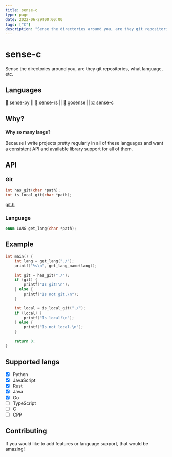 ```yaml
---
title: sense-c
type: page
date: 2022-06-29T00:00:00
tags: ["C"]
description: "Sense the directories around you, are they git repositories, what language, etc."
---
```


# sense-c

Sense the directories around you, are they git repositories, what language, etc.

## Languages

[ :snake: sense-py](https://github.com/JakeRoggenbuck/sense-py) || [:crab: sense-rs](https://github.com/JakeRoggenbuck/sense-rs) ||
[:hamster: gosense](https://github.com/JakeRoggenbuck/gosense) || [🇨 sense-c](https://github.com/JakeRoggenbuck/sense-c)

## Why?

#### Why so many langs?

Because I write projects pretty regularly in all of these languages and want a consistent API and available library support for all of them.

## API

### Git

```c
int has_git(char *path);
int is_local_git(char *path);
```

[git.h](https://github.com/JakeRoggenbuck/sense-c/blob/main/src/git.h)

### Language

```c
enum LANG get_lang(char *path);
```

## Example

```c
int main() {
    int lang = get_lang("./");
    printf("%s\n", get_lang_name(lang));

    int git = has_git("./");
    if (git) {
        printf("Is git!\n");
    } else {
        printf("Is not git.\n");
    }

    int local = is_local_git("./");
    if (local) {
        printf("Is local!\n");
    } else {
        printf("Is not local.\n");
    }

    return 0;
}
```

## Supported langs

- [x] Python
- [x] JavaScript
- [x] Rust
- [x] Java
- [x] Go
- [ ] TypeScript
- [ ] C
- [ ] CPP

## Contributing

If you would like to add features or language support, that would be amazing!
